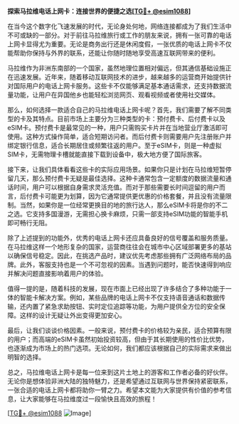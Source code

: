 **探索马拉维电话上网卡：连接世界的便捷之选[[TG💪+ @esim1088](https://t.me/s/esim1088)]**

在当今这个数字化飞速发展的时代，无论身处何地，网络连接都成为了我们生活中不可或缺的一部分。对于前往马拉维旅行或工作的朋友来说，拥有一张可靠的电话上网卡显得尤为重要。无论是商务出行还是休闲度假，一张优质的电话上网卡不仅能帮助你保持与外界的联系，还能让你随时随地享受高速互联网带来的便利。

马拉维作为非洲东南部的一个国家，虽然地理位置相对偏远，但其通信基础设施正在迅速发展。近年来，随着移动互联网技术的进步，越来越多的运营商开始提供针对国际用户的电话上网卡服务。这些卡不仅能够满足基本通话需求，还支持数据流量功能，让用户在异国他乡也能轻松浏览网页、观看视频或者使用社交媒体。

那么，如何选择一款适合自己的马拉维电话上网卡呢？首先，我们需要了解不同类型的卡及其特点。目前市场上主要分为三种类型的卡：预付费卡、后付费卡以及eSIM卡。预付费卡是最常见的一种，用户只需购买卡片并在当地营业厅激活即可使用。这种方式操作简单，适合短期访问者。而后付费卡则需要用户先注册账户并绑定银行信息，适合长期居住或频繁往返的用户。至于eSIM卡，则是一种虚拟SIM卡，无需物理卡槽就能直接下载到设备中，极大地方便了国际旅客。

接下来，让我们具体看看这些卡的实际应用场景。如果你只是计划在马拉维短暂停留几天，那么预付费卡无疑是最佳选择。这种卡通常包含一定额度的数据流量和通话时间，用户可以根据自身需求灵活充值。而对于那些需要长时间逗留的用户而言，后付费卡可能更为划算，因为它通常提供更优惠的价格套餐，并且没有流量限制。当然，如果你是一位经常更换目的地的旅行达人，那么eSIM卡将是你的不二之选。它支持多国漫游，无需担心换卡麻烦，只需一部支持eSIM功能的智能手机即可畅行无阻。

除了上述提到的功能外，优秀的电话上网卡还应具备良好的信号覆盖和服务质量。在马拉维这样一个地形复杂的国家，运营商往往会在城市中心区域部署更多的基站以确保信号稳定。因此，在挑选产品时，建议优先考虑那些拥有广泛网络布局的品牌。此外，客服支持也是一个不可忽视的因素。当遇到问题时，能否快速得到响应并解决问题直接影响着用户的体验。

值得一提的是，随着科技的发展，现在市面上已经出现了许多结合了多种功能于一体的智能卡解决方案。例如，某些品牌的电话上网卡不仅支持语音通话和数据传输，还内置了紧急求助按钮、实时定位追踪等功能，为用户提供全方位的安全保障。这样的设计无疑让外出变得更加安心。

最后，让我们谈谈价格因素。一般来说，预付费卡的价格较为亲民，适合预算有限的用户；而高端的eSIM卡虽然初始投资较高，但由于其长期使用的性价比优势，也逐渐成为市场上的热门选项。无论如何，我们都应该根据自己的实际需求来做出明智的选择。

总之，马拉维电话上网卡是每一位来到这片土地上的游客和工作者必备的好伙伴。无论你是想体验非洲大陆的独特魅力，还是希望通过互联网与世界保持紧密联系，一张合适的电话上网卡都将助你一臂之力。希望本文能为大家提供有价值的参考信息，让大家能够在马拉维度过一段愉快且高效的旅程！

[[TG💪+ @esim1088](https://t.me/s/esim1088) ![Image](https://i.postimg.cc/4NQfJmqS/Snipaste-2025-05-13-00-14-12.png)]